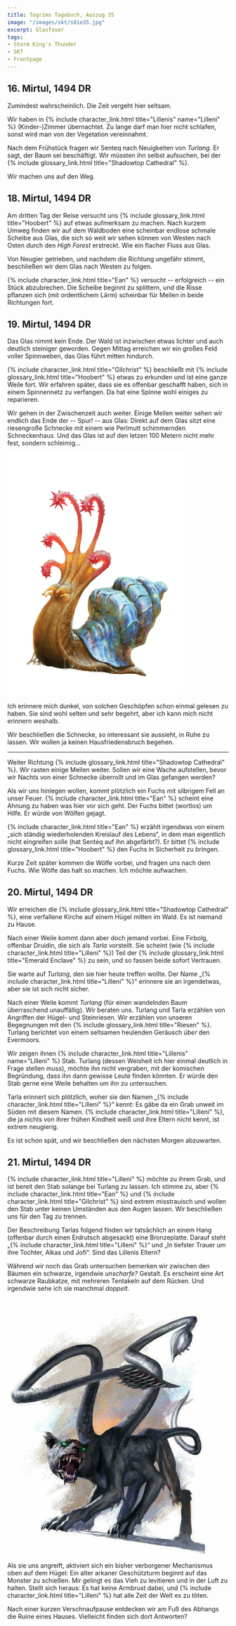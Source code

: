 ```yaml
---
title: Togrims Tagebuch, Auszug 35
image: "/images/skt/s01e35.jpg"
excerpt: Glasfaser
tags:
- Storm King's Thunder
- SKT
- Frontpage
---
```


## 16. Mirtul, 1494 DR

Zumindest wahrscheinlich. Die Zeit vergeht hier seltsam.

Wir haben in {% include character_link.html title="Lillenis" name="Lilleni" %} (Kinder-)Zimmer übernachtet. Zu lange
darf man hier nicht schlafen, sonst wird man von der Vegetation vereinnahmt.

Nach dem Frühstück fragen wir Senteq nach Neuigkeiten von *Turlang*. Er sagt, der Baum sei
beschäftigt. Wir müssten ihn selbst aufsuchen, bei der {% include glossary_link.html title="Shadowtop Cathedral" %}.

Wir machen uns auf den Weg.


## 18. Mirtul, 1494 DR

Am dritten Tag der Reise versucht uns {% include glossary_link.html title="Hoobert" %} auf etwas aufmerksam zu machen.
Nach kurzem Umweg finden wir auf dem Waldboden eine scheinbar endlose schmale Scheibe aus Glas, die sich so weit wir
sehen können von Westen nach Osten durch den *High Forest* erstreckt. Wie ein flacher Fluss aus Glas.

Von Neugier getrieben, und nachdem die Richtung ungefähr stimmt, beschließen wir dem Glas nach
Westen zu folgen.

{% include character_link.html title="Ean" %} versucht -- erfolgreich -- ein Stück abzubrechen. Die Scheibe beginnt zu
splittern, und die Risse pflanzen sich (mit ordentlichem Lärm) scheinbar für Meilen in beide Richtungen fort.


## 19. Mirtul, 1494 DR

Das Glas nimmt kein Ende. Der Wald ist inzwischen etwas lichter und auch deutlich steiniger geworden.
Gegen Mittag erreichen wir ein großes Feld voller Spinnweben, das Glas führt mitten hindurch.

{% include character_link.html title="Gilchrist" %} beschließt mit {% include glossary_link.html title="Hoobert" %}
etwas zu erkunden und ist eine ganze Weile fort. Wir erfahren später, dass sie es offenbar geschafft haben, sich in
einem Spinnennetz zu verfangen. Da hat eine Spinne wohl einiges zu reparieren.

Wir gehen in der Zwischenzeit auch weiter. Einige Meilen weiter sehen wir endlich das Ende der --
Spur! -- aus Glas: Direkt auf dem Glas sitzt eine riesengroße Schnecke mit einem wie Perlmutt
schimmernden Schneckenhaus. Und das Glas ist auf den letzen 100 Metern nicht mehr fest, sondern
schleimig...

<img src='/images/skt/flail-snail.jpg' style="max-width: 400px" />

Ich erinnere mich dunkel, von solchen Geschöpfen schon einmal gelesen zu haben. Sie sind wohl
selten und sehr begehrt, aber ich kann mich nicht erinnern weshalb.

Wir beschließen die Schnecke, so interessant sie aussieht, in Ruhe zu lassen. Wir wollen ja keinen
Hausfriedensbruch begehen.

---

Weiter Richtung {% include glossary_link.html title="Shadowtop Cathedral" %}. Wir rasten einige Meilen weiter. Sollen
wir eine Wache aufstellen, bevor wir Nachts von einer Schnecke überrollt und im Glas gefangen werden?

Als wir uns hinlegen wollen, kommt plötzlich ein Fuchs mit silbrigem Fell an unser Feuer. {% include character_link.html title="Ean" %}
scheint eine Ahnung zu haben was hier vor sich geht. Der Fuchs bittet (wortlos) um Hilfe. Er würde
von Wölfen gejagt.

{% include character_link.html title="Ean" %} erzählt irgendwas von einem „sich ständig wiederholenden Kreislauf des
Lebens“, in dem man eigentlich nicht eingreifen solle (hat Senteq auf ihn abgefärbt?). Er bittet
{% include glossary_link.html title="Hoobert" %} den Fuchs in Sicherheit zu bringen.

Kurze Zeit später kommen die Wölfe vorbei, und fragen uns nach dem Fuchs. Wie Wölfe das halt so
machen. Ich möchte aufwachen.


## 20. Mirtul, 1494 DR

Wir erreichen die {% include glossary_link.html title="Shadowtop Cathedral" %}, eine verfallene Kirche auf einem Hügel mitten im Wald.
Es ist niemand zu Hause.

Nach einer Weile kommt dann aber doch jemand vorbei. Eine Firbolg, offenbar Druidin, die sich als
*Tarla* vorstellt. Sie scheint (wie {% include character_link.html title="Lilleni" %}) Teil der {% include glossary_link.html title="Emerald Enclave" %}
zu sein, und so fassen beide sofort Vertrauen.

Sie warte auf *Turlang*, den sie hier heute treffen wollte. Der Name „{% include character_link.html title="Lilleni" %}“ erinnere sie an
irgendetwas, aber sie ist sich nicht sicher.

Nach einer Weile kommt *Turlang* (für einen wandelnden Baum überraschend unauffällig). Wir beraten uns. Turlang und
Tarla erzählen von Angriffen der Hügel- und Steinriesen. Wir erzählen von unseren Begegnungen mit den {% include glossary_link.html title="Riesen" %}.
Turlang berichtet von einem seltsamen heulenden Geräusch *über* den Evermoors.

Wir zeigen ihnen {% include character_link.html title="Lillenis" name="Lilleni" %} Stab. Turlang (dessen Weisheit ich hier einmal deutlich in Frage stellen
muss), möchte ihn nicht vergraben, mit der komischen Begründung, dass ihn dann gewisse Leute
finden könnten. Er würde den Stab gerne eine Weile behalten um ihn zu untersuchen.

Tarla erinnert sich plötzlich, woher sie den Namen „{% include character_link.html title="Lilleni" %}“ kennt: Es gäbe da ein Grab unweit im
Süden mit diesem Namen. {% include character_link.html title="Lilleni" %}, die ja nichts von ihrer frühen Kindheit weiß und ihre Eltern nicht
kennt, ist extrem neugierig.

Es ist schon spät, und wir beschließen den nächsten Morgen abzuwarten.


## 21. Mirtul, 1494 DR

{% include character_link.html title="Lilleni" %} möchte zu ihrem Grab, und ist bereit den Stab solange bei Turlang zu lassen. Ich stimme
zu, aber {% include character_link.html title="Ean" %} und {% include character_link.html title="Gilchrist" %} sind extrem misstrauisch und wollen den Stab unter keinen Umständen
aus den Augen lassen. Wir beschließen uns für den Tag zu trennen.

Der Beschreibung Tarlas folgend finden wir tatsächlich an einem Hang (offenbar durch einen
Erdrutsch abgesackt) eine Bronzeplatte. Darauf steht „{% include character_link.html title="Lilleni" %}“ und „In tiefster Trauer um ihre
Tochter, Alkas und Jofi“. Sind das Lillenis Eltern?

Während wir noch das Grab untersuchen bemerken wir zwischen den Bäumen ein schwarze, irgendwie
*unscharfe?* Gestalt. Es erscheint eine Art schwarze Raubkatze, mit mehreren Tentakeln auf dem
Rücken. Und irgendwie sehe ich sie manchmal *doppelt*.

<img src='/images/skt/displacer-beast.jpg' style="max-width: 450px" />

Als sie uns angreift, aktiviert sich ein bisher verborgener Mechanismus oben auf dem Hügel: Ein
alter arkaner Geschützturm beginnt auf das Monster zu schießen. Mir gelingt es das Vieh zu
levitieren und in der Luft zu halten. Stellt sich heraus: Es hat keine Armbrust dabei, und {% include character_link.html title="Lilleni" %}
hat alle Zeit der Welt es zu töten.

Nach einer kurzen Verschnaufpause entdecken wir am Fuß des Abhangs die Ruine eines Hauses.
Vielleicht finden sich dort Antworten?
